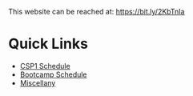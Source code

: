 This website can be reached at: https://bit.ly/2KbTnIa

# Quick Links

- [CSP1 Schedule](content/csp1_schedule.md)
- [Bootcamp Schedule](content/bootcamp_schedule.md)
- [Miscellany](content/reference_info.md)

